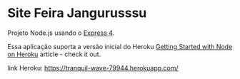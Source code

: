 # Site Feira Jangurusssu

Projeto Node.js usando o [Express 4](http://expressjs.com/).

Essa aplicação suporta a versão inicial do Heroku [Getting Started with Node on Heroku](https://devcenter.heroku.com/articles/getting-started-with-nodejs) article - check it out.

link Heroku: https://tranquil-wave-79944.herokuapp.com/
